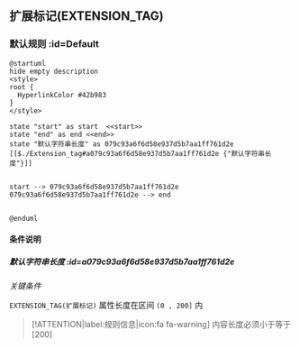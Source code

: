 ## 扩展标记(EXTENSION_TAG) <!-- {docsify-ignore-all} -->

   

### 默认规则 :id=Default

```plantuml
@startuml
hide empty description
<style>
root {
  HyperlinkColor #42b983
}
</style>

state "start" as start  <<start>>
state "end" as end <<end>>
state "默认字符串长度" as 079c93a6f6d58e937d5b7aa1ff761d2e [[$./Extension_tag#a079c93a6f6d58e937d5b7aa1ff761d2e {"默认字符串长度"}]]


start --> 079c93a6f6d58e937d5b7aa1ff761d2e 
079c93a6f6d58e937d5b7aa1ff761d2e --> end 


@enduml
```

#### 条件说明

##### 默认字符串长度 :id=a079c93a6f6d58e937d5b7aa1ff761d2e


*关键条件*


`EXTENSION_TAG(扩展标记)` 属性长度在区间 `(0 , 200]` 内

> [!ATTENTION|label:规则信息|icon:fa fa-warning]
> 内容长度必须小于等于[200]







